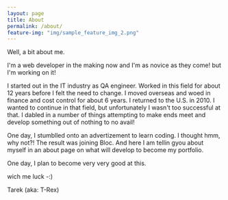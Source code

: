 ```yaml
---
layout: page
title: About
permalink: /about/
feature-img: "img/sample_feature_img_2.png"
---
```


Well, a bit about me.

I'm a web developer in the making now and I'm as novice as they come! but I'm working on it!

I started out in the IT industry as QA engineer. Worked in this field for about 12 years before I felt the need to change. I moved overseas and woed in finance and cost control for about 6 years. I returned to the U.S. in 2010. I wanted to continue in that field, but unfortunately I wasn't too successful at that. I dabled in a number of things attempting to make ends meet and develop something out of nothing to no avail!

One day, I stumblled onto an advertizement to learn coding. I thought hmm, why not?! The result was joining Bloc. And here I am tellin gyou about myself in an about page on what will develop to become my portfolio.

One day, I plan to become very very good at this.

wich me luck -:)

Tarek (aka: T-Rex)